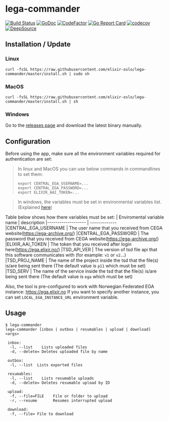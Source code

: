 # lega-commander
[![Build Status](https://github.com/elixir-oslo/lega-commander/workflows/Go/badge.svg)](https://github.com/elixir-oslo/lega-commander/actions)
[![GoDoc](https://godoc.org/github.com/elixir-oslo/lega-commander?status.svg)](https://pkg.go.dev/github.com/elixir-oslo/lega-commander?tab=subdirectories)
[![CodeFactor](https://www.codefactor.io/repository/github/elixir-oslo/lega-commander/badge)](https://www.codefactor.io/repository/github/elixir-oslo/lega-commander)
[![Go Report Card](https://goreportcard.com/badge/github.com/elixir-oslo/lega-commander)](https://goreportcard.com/report/github.com/elixir-oslo/lega-commander)
[![codecov](https://codecov.io/gh/elixir-oslo/lega-commander/branch/master/graph/badge.svg)](https://codecov.io/gh/elixir-oslo/lega-commander)
[![DeepSource](https://deepsource.io/gh/elixir-oslo/lega-commander.svg/?label=active+issues&show_trend=true)](https://deepsource.io/gh/elixir-oslo/lega-commander/?ref=repository-badge)

## Installation / Update

### Linux
```
curl -fsSL https://raw.githubusercontent.com/elixir-oslo/lega-commander/master/install.sh | sudo sh
```

### MacOS
```
curl -fsSL https://raw.githubusercontent.com/elixir-oslo/lega-commander/master/install.sh | sh
```

### Windows
Go to the [releases page](https://github.com/elixir-oslo/lega-commander/releases) and download the latest binary manually.

## Configuration
Before using the app, make sure all the environment variables required for authentication are set:
>In linux and MacOS you can use below commands in commandlines  to set them:
>
>```
>export CENTRAL_EGA_USERNAME=...
>export CENTRAL_EGA_PASSWORD=...
>export ELIXIR_AAI_TOKEN=...
>```

> In windows, the variables must be set in environmental variables list.(Explained [here](https://www.architectryan.com/2018/08/31/how-to-change-environment-variables-on-windows-10/))

Table below shows how there variables must be set:
| Enviromental variable name        | description
|-------------------                | -------------
|CENTRAL_EGA_USERNAME               | The user name that you received from CEGA website(https://ega-archive.org/)
|CENTRAL_EGA_PASSWORD               | The password that you received from CEGA website(https://ega-archive.org/)
|ELIXIR_AAI_TOKEN                   | The token that you received after login here(https://ega.elixir.no/)
|TSD_API_VER                        | The version of tsd file api that this software communicates with (for example: `v1` or `v2`...)
|TSD_PROJ_NAME                      | The name of the project inside the tsd that the file(s) is/are being sent there (The default value is `p11` which must be set)
|TSD_SERV                           | The name of the service inside the tsd that the file(s) is/are being sent there (The default value is `ega` which must be set)



Also, the tool is pre-configured to work with Norwegian Federated EGA instance: https://ega.elixir.no 
If you want to specify another instance, you can set `LOCAL_EGA_INSTANCE_URL` environment variable. 

## Usage

```
$ lega-commander
lega-commander [inbox | outbox | resumables | upload | download] <args>

 inbox:
  -l, --list    Lists uploaded files
  -d, --delete= Deletes uploaded file by name

 outbox:
  -l, --list  Lists exported files

 resumables:
  -l, --list    Lists resumable uploads
  -d, --delete= Deletes resumable upload by ID

 upload:
  -f, --file=FILE    File or folder to upload
  -r, --resume       Resumes interrupted upload

 download:
  -f, --file= File to download
```

